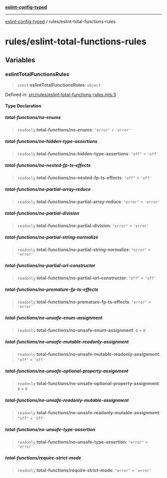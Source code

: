 [**eslint-config-typed**](../README.md)

---

[eslint-config-typed](../README.md) / rules/eslint-total-functions-rules

# rules/eslint-total-functions-rules

## Variables

### eslintTotalFunctionsRules

> `const` **eslintTotalFunctionsRules**: `object`

Defined in: [src/rules/eslint-total-functions-rules.mts:3](https://github.com/noshiro-pf/eslint-config-typed/blob/main/src/rules/eslint-total-functions-rules.mts#L3)

#### Type Declaration

##### total-functions/no-enums

> `readonly` **total-functions/no-enums**: `"error"` = `'error'`

##### total-functions/no-hidden-type-assertions

> `readonly` **total-functions/no-hidden-type-assertions**: `"off"` = `'off'`

##### total-functions/no-nested-fp-ts-effects

> `readonly` **total-functions/no-nested-fp-ts-effects**: `"off"` = `'off'`

##### total-functions/no-partial-array-reduce

> `readonly` **total-functions/no-partial-array-reduce**: `"error"` = `'error'`

##### total-functions/no-partial-division

> `readonly` **total-functions/no-partial-division**: `"error"` = `'error'`

##### total-functions/no-partial-string-normalize

> `readonly` **total-functions/no-partial-string-normalize**: `"error"` = `'error'`

##### total-functions/no-partial-url-constructor

> `readonly` **total-functions/no-partial-url-constructor**: `"off"` = `'off'`

##### total-functions/no-premature-fp-ts-effects

> `readonly` **total-functions/no-premature-fp-ts-effects**: `"error"` = `'error'`

##### total-functions/no-unsafe-enum-assignment

> `readonly` **total-functions/no-unsafe-enum-assignment**: `0` = `0`

##### total-functions/no-unsafe-mutable-readonly-assignment

> `readonly` **total-functions/no-unsafe-mutable-readonly-assignment**: `"off"` = `'off'`

##### total-functions/no-unsafe-optional-property-assignment

> `readonly` **total-functions/no-unsafe-optional-property-assignment**: `0` = `0`

##### total-functions/no-unsafe-readonly-mutable-assignment

> `readonly` **total-functions/no-unsafe-readonly-mutable-assignment**: `"off"` = `'off'`

##### total-functions/no-unsafe-type-assertion

> `readonly` **total-functions/no-unsafe-type-assertion**: `"error"` = `'error'`

##### total-functions/require-strict-mode

> `readonly` **total-functions/require-strict-mode**: `"error"` = `'error'`
